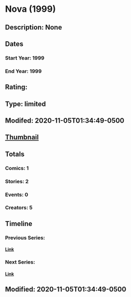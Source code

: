 # Nova (1999)
## Description: None
## Dates
### Start Year: 1999
### End Year: 1999
## Rating: 
## Type: limited
## Modifed: 2020-11-05T01:34:49-0500
## [Thumbnail](http://i.annihil.us/u/prod/marvel/i/mg/b/40/image_not_available.jpg)
## Totals
### Comics: 1
### Stories: 2
### Events: 0
### Creators: 5
## Timeline
### Previous Series: 
#### [Link]()
### Next Series: 
#### [Link]()
## Modified: 2020-11-05T01:34:49-0500